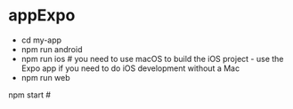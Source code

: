 # appExpo
- cd my-app
- npm run android
- npm run ios # you need to use macOS to build the iOS project - use the Expo app if you need to do iOS development without a Mac
- npm run web

npm start #